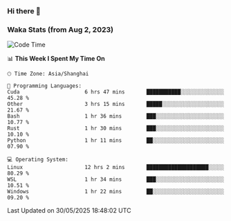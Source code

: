 ### Hi there 👋

### Waka Stats (from Aug 2, 2023)

<!--START_SECTION:waka-->
![Code Time](http://img.shields.io/badge/Code%20Time-887%20hrs%205%20mins-blue)

📊 **This Week I Spent My Time On** 

```text
🕑︎ Time Zone: Asia/Shanghai

💬 Programming Languages: 
Cuda                     6 hrs 47 mins       ███████████░░░░░░░░░░░░░░   45.28 % 
Other                    3 hrs 15 mins       █████░░░░░░░░░░░░░░░░░░░░   21.67 % 
Bash                     1 hr 36 mins        ███░░░░░░░░░░░░░░░░░░░░░░   10.77 % 
Rust                     1 hr 30 mins        ███░░░░░░░░░░░░░░░░░░░░░░   10.10 % 
Python                   1 hr 11 mins        ██░░░░░░░░░░░░░░░░░░░░░░░   07.90 % 

💻 Operating System: 
Linux                    12 hrs 2 mins       ████████████████████░░░░░   80.29 % 
WSL                      1 hr 34 mins        ███░░░░░░░░░░░░░░░░░░░░░░   10.51 % 
Windows                  1 hr 22 mins        ██░░░░░░░░░░░░░░░░░░░░░░░   09.20 % 
```


 Last Updated on 30/05/2025 18:48:02 UTC
<!--END_SECTION:waka-->
